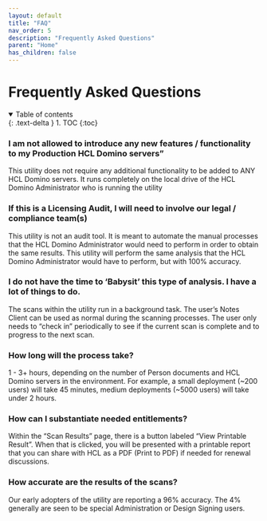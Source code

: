 ```yaml
---
layout: default
title: "FAQ"
nav_order: 5
description: "Frequently Asked Questions"
parent: "Home"
has_children: false
---
```

<h1>Frequently Asked Questions</h1>

<details open markdown="block">
  <summary>
    Table of contents
  </summary>
  {: .text-delta }
1. TOC
{:toc}
</details>


### I am not allowed to introduce any new features / functionality to my Production HCL Domino servers”

This utility does not require any additional functionality to be added to ANY HCL Domino servers. It runs completely on the local drive of the HCL Domino Administrator who is running the utility
 

### If this is a Licensing Audit, I will need to involve our legal / compliance team(s)

This utility is not an audit tool. It is meant to automate the manual processes that the HCL Domino Administrator would need to perform in order to obtain the same results. This utility will perform the same analysis that the HCL Domino Administrator would have to perform, but with 100% accuracy.

 
### I do not have the time to ‘Babysit’ this type of analysis. I have a lot of things to do.

The scans within the utility run in a background task. The user’s Notes Client can be used as normal during the scanning processes. The user only needs to “check in” periodically to see if the current scan is complete and to progress to the next scan.


### How long will the process take?

1 - 3+ hours, depending on the number of Person documents and HCL Domino servers in the environment. For example, a small deployment (~200 users) will take 45 minutes, medium deployments (~5000 users) will take under 2 hours.


### How can I substantiate needed entitlements?

Within the “Scan Results” page, there is a button labeled “View Printable Result”. When that is clicked, you will be presented with a printable report that you can share with HCL as a PDF (Print to PDF) if needed for renewal discussions.

 
### How accurate are the results of the scans?

Our early adopters of the utility are reporting a 96% accuracy. The 4% generally are seen to be special Administration or Design Signing users.
